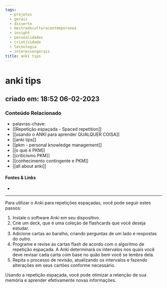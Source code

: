 ```yaml
---
tags:
  - projetos
  - gerais
  - disserte
  - mestredeculturacontemporanea
  - insight
  - pessoalidades
  - criatividade
  - tecnologia
  - interessesgerais
title: anki tips
---
```

# anki tips
## criado em: 18:52 06-02-2023

### Conteúdo Relacionado
- palavras-chave:  
-  [[Repetição espaçada - Spaced repetition]]
- [[usando o ANKI para aprender QUALQUER COISA]]
- [[anki tips]]
- [[pkm - personal knowledge management]]
- [[o que é PKM]]
- [[criticismo PKM]]
- [[conhecimento contingente e PKM]]
- [[all about anki]]

#### Fontes & Links
- 
---
Para utilizar o Anki para repetições espaçadas, você pode seguir estes passos:

1.  Instale o software Anki em seu dispositivo.
2.  Crie um deck, que é uma coleção de flashcards que você deseja estudar.
3.  Adicione cartas ao baralho, criando perguntas de um lado e respostas do outro.
4.  Programe e revise as cartas flash de acordo com o algoritmo de repetição espaçada. A Anki determinará os intervalos nos quais você deve revisar cada carta com base no quão bem você se lembra dela.
5.  Repita o processo de revisão, atualizando os intervalos e fazendo alterações em seus cartões conforme necessário.

Usando a repetição espaçada, você pode otimizar a retenção de sua memória e aprender efetivamente novas informações.